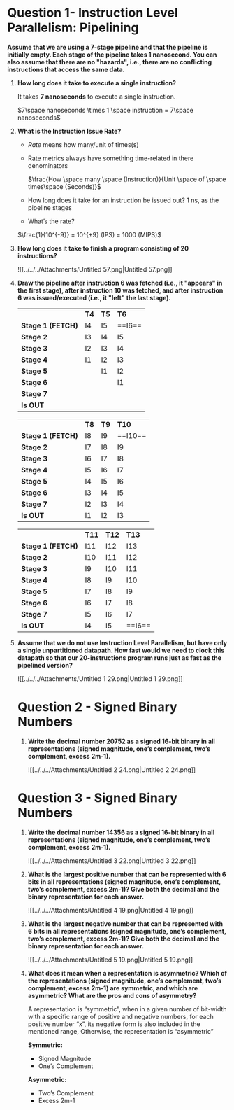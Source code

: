 # Question 1- Instruction Level Parallelism: Pipelining

**Assume that we are using a 7-stage pipeline and that the pipeline is initially empty. Each stage of the pipeline takes 1 nanosecond. You can also assume that there are no "hazards", i.e., there are no conflicting instructions that access the same data.**

1. **How long does it take to execute a single instruction?**
    
    It takes **7 nanoseconds** to execute a single instruction.
    
    $7\space nanoseconds \times 1 \space instruction = 7\space nanoseconds$﻿
    
2. **What is the Instruction Issue Rate?**
    
    - _Rate_ means how many/unit of times(s)
    - Rate metrics always have something time-related in there denominators
        
        $\frac{How \space many \space (Instruction)}{Unit \space of \space times\space (Seconds)}$
        
    - How long does it take for an instruction be issued out? 1 ns, as the pipeline stages
    - What’s the rate?
    
    $\frac{1}{10^{-9}} = 10^{+9} (IPS) = 1000 (MIPS)$
    
3. **How long does it take to finish a program consisting of 20 instructions?**
    
    ![[../../../Attachments/Untitled 57.png|Untitled 57.png]]
    
4. **Draw the pipeline after instruction 6 was fetched (i.e., it "appears" in the first stage), after instruction 10 was fetched, and after instruction 6 was issued/executed (i.e., it "left" the last stage).**
    
    |   |   |   |   |
    |---|---|---|---|
    ||**T4**|**T5**|**T6**|
    |**Stage 1 (FETCH)**|I4|I5|==I6==|
    |**Stage 2**|I3|I4|I5|
    |**Stage 3**|I2|I3|I4|
    |**Stage 4**|I1|I2|I3|
    |**Stage 5**||I1|I2|
    |**Stage 6**|||I1|
    |**Stage 7**||||
    |**Is OUT**||||
    
    |   |   |   |   |
    |---|---|---|---|
    ||**T8**|**T9**|**T10**|
    |**Stage 1 (FETCH)**|I8|I9|==I10==|
    |**Stage 2**|I7|I8|I9|
    |**Stage 3**|I6|I7|I8|
    |**Stage 4**|I5|I6|I7|
    |**Stage 5**|I4|I5|I6|
    |**Stage 6**|I3|I4|I5|
    |**Stage 7**|I2|I3|I4|
    |**Is OUT**|I1|I2|I3|
    
    |   |   |   |   |
    |---|---|---|---|
    ||**T11**|**T12**|**T13**|
    |**Stage 1 (FETCH)**|I11|I12|I13|
    |**Stage 2**|I10|I11|I12|
    |**Stage 3**|I9|I10|I11|
    |**Stage 4**|I8|I9|I10|
    |**Stage 5**|I7|I8|I9|
    |**Stage 6**|I6|I7|I8|
    |**Stage 7**|I5|I6|I7|
    |**Is OUT**|I4|I5|==I6==|
    
5. **Assume that we do not use Instruction Level Parallelism, but have only a single unpartitioned datapath. How fast would we need to clock this datapath so that our 20-instructions program runs just as fast as the pipelined version?**
    
    ![[../../../Attachments/Untitled 1 29.png|Untitled 1 29.png]]
    
      
    
    # Question 2 - Signed Binary Numbers
    
    1. **Write the decimal number 20752 as a signed 16-bit binary in all representations (signed magnitude, one’s complement, two’s complement, excess 2m-1).**
        
        ![[../../../Attachments/Untitled 2 24.png|Untitled 2 24.png]]
        
    
    # Question 3 - Signed Binary Numbers
    
    1. **Write the decimal number 14356 as a signed 16-bit binary in all representations (signed magnitude, one’s complement, two’s complement, excess 2m-1).**
        
        ![[../../../Attachments/Untitled 3 22.png|Untitled 3 22.png]]
        
    2. **What is the largest positive number that can be represented with 6 bits in all representations (signed magnitude, one’s complement, two’s complement, excess 2m-1)? Give both the decimal and the binary representation for each answer.**
        
        ![[../../../Attachments/Untitled 4 19.png|Untitled 4 19.png]]
        
    3. **What is the largest negative number that can be represented with 6 bits in all representations (signed magnitude, one’s complement, two’s complement, excess 2m-1)? Give both the decimal and the binary representation for each answer.**
        
        ![[../../../Attachments/Untitled 5 19.png|Untitled 5 19.png]]
        
    4. **What does it mean when a representation is asymmetric? Which of the representations (signed magnitude, one’s complement, two’s complement, excess 2m-1) are symmetric, and which are asymmetric? What are the pros and cons of asymmetry?**
        
        A representation is “symmetric”, when in a given number of bit-width with a specific range of positive and negative numbers, for each positive number “x”, its negative form is also included in the mentioned range, Otherwise, the representation is “asymmetric”
        
        **Symmetric:**
        
        - Signed Magnitude
        - One’s Complement
        
        **Asymmetric:**
        
        - Two’s Complement
        - Excess 2m-1